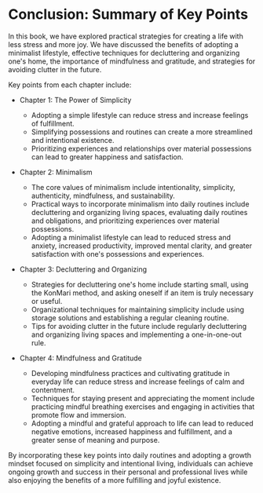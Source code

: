 Conclusion: Summary of Key Points
=================================

In this book, we have explored practical strategies for creating a life with less stress and more joy. We have discussed the benefits of adopting a minimalist lifestyle, effective techniques for decluttering and organizing one's home, the importance of mindfulness and gratitude, and strategies for avoiding clutter in the future.

Key points from each chapter include:

* Chapter 1: The Power of Simplicity

  * Adopting a simple lifestyle can reduce stress and increase feelings of fulfillment.
  * Simplifying possessions and routines can create a more streamlined and intentional existence.
  * Prioritizing experiences and relationships over material possessions can lead to greater happiness and satisfaction.
* Chapter 2: Minimalism

  * The core values of minimalism include intentionality, simplicity, authenticity, mindfulness, and sustainability.
  * Practical ways to incorporate minimalism into daily routines include decluttering and organizing living spaces, evaluating daily routines and obligations, and prioritizing experiences over material possessions.
  * Adopting a minimalist lifestyle can lead to reduced stress and anxiety, increased productivity, improved mental clarity, and greater satisfaction with one's possessions and experiences.
* Chapter 3: Decluttering and Organizing

  * Strategies for decluttering one's home include starting small, using the KonMari method, and asking oneself if an item is truly necessary or useful.
  * Organizational techniques for maintaining simplicity include using storage solutions and establishing a regular cleaning routine.
  * Tips for avoiding clutter in the future include regularly decluttering and organizing living spaces and implementing a one-in-one-out rule.
* Chapter 4: Mindfulness and Gratitude

  * Developing mindfulness practices and cultivating gratitude in everyday life can reduce stress and increase feelings of calm and contentment.
  * Techniques for staying present and appreciating the moment include practicing mindful breathing exercises and engaging in activities that promote flow and immersion.
  * Adopting a mindful and grateful approach to life can lead to reduced negative emotions, increased happiness and fulfillment, and a greater sense of meaning and purpose.

By incorporating these key points into daily routines and adopting a growth mindset focused on simplicity and intentional living, individuals can achieve ongoing growth and success in their personal and professional lives while also enjoying the benefits of a more fulfilling and joyful existence.
